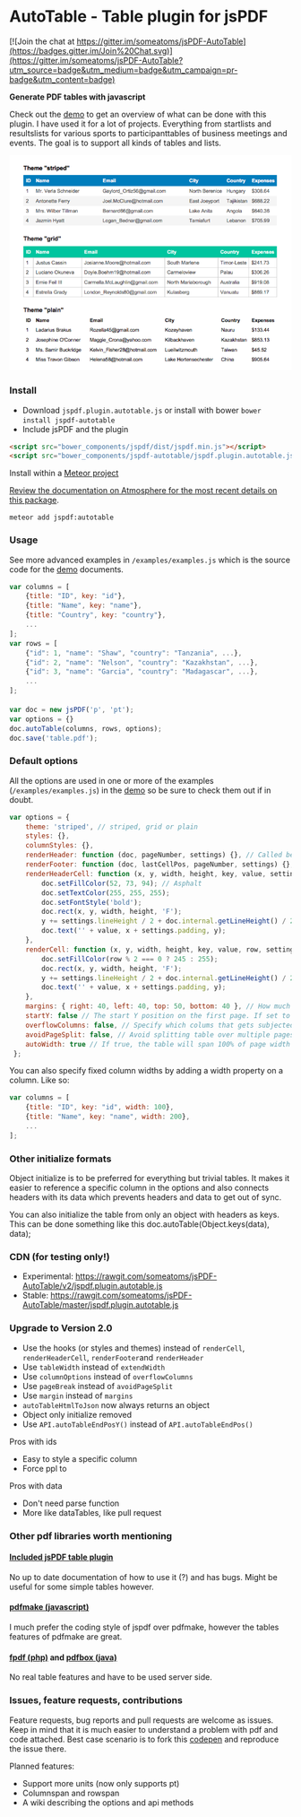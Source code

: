 # AutoTable - Table plugin for jsPDF

[![Join the chat at https://gitter.im/someatoms/jsPDF-AutoTable](https://badges.gitter.im/Join%20Chat.svg)](https://gitter.im/someatoms/jsPDF-AutoTable?utm_source=badge&utm_medium=badge&utm_campaign=pr-badge&utm_content=badge)

**Generate PDF tables with javascript**

Check out the [demo](https://someatoms.github.io/jsPDF-AutoTable/) to get an overview of what can be done with this plugin. I have used it for a lot of projects. Everything from startlists and resultslists for various sports to participanttables of business meetings and events. The goal is to support all kinds of tables and lists.

![sample javascript table pdf](samples.png)

### Install
- Download `jspdf.plugin.autotable.js` or install with bower  `bower install jspdf-autotable`
- Include jsPDF and the plugin

```html
<script src="bower_components/jspdf/dist/jspdf.min.js"></script>
<script src="bower_components/jspdf-autotable/jspdf.plugin.autotable.js"></script>
```

Install within a [Meteor project](http://meteor.com)

[Review the documentation on Atmosphere for the most recent details on this
package](https://atmospherejs.com/jspdf/autotable).

    meteor add jspdf:autotable

### Usage
See more advanced examples in `/examples/examples.js` which is the source code for the [demo](https://someatoms.github.io/jsPDF-AutoTable/) documents.

```javascript
var columns = [
    {title: "ID", key: "id"},
    {title: "Name", key: "name"}, 
    {title: "Country", key: "country"}, 
    ...
];
var rows = [
    {"id": 1, "name": "Shaw", "country": "Tanzania", ...},
    {"id": 2, "name": "Nelson", "country": "Kazakhstan", ...},
    {"id": 3, "name": "Garcia", "country": "Madagascar", ...},
    ...
];

var doc = new jsPDF('p', 'pt');
var options = {}
doc.autoTable(columns, rows, options);
doc.save('table.pdf');
```

### Default options
All the options are used in one or more of the examples (`/examples/examples.js`) in the [demo](https://someatoms.github.io/jsPDF-AutoTable/) so be sure to check them out if in doubt.

```javascript
var options = {
    theme: 'striped', // striped, grid or plain
    styles: {},
    columnStyles: {},
    renderHeader: function (doc, pageNumber, settings) {}, // Called before every page
    renderFooter: function (doc, lastCellPos, pageNumber, settings) {}, // Called at the end of every page
    renderHeaderCell: function (x, y, width, height, key, value, settings) {
        doc.setFillColor(52, 73, 94); // Asphalt
        doc.setTextColor(255, 255, 255);
        doc.setFontStyle('bold');
        doc.rect(x, y, width, height, 'F');
        y += settings.lineHeight / 2 + doc.internal.getLineHeight() / 2 - 2.5;
        doc.text('' + value, x + settings.padding, y);
    },
    renderCell: function (x, y, width, height, key, value, row, settings) {
        doc.setFillColor(row % 2 === 0 ? 245 : 255);
        doc.rect(x, y, width, height, 'F');
        y += settings.lineHeight / 2 + doc.internal.getLineHeight() / 2 - 2.5;
        doc.text('' + value, x + settings.padding, y);
    },
    margins: { right: 40, left: 40, top: 50, bottom: 40 }, // How much space around the table
    startY: false // The start Y position on the first page. If set to false, top margin is used
    overflowColumns: false, // Specify which colums that gets subjected to the overflow method chosen. false indicates all
    avoidPageSplit: false, // Avoid splitting table over multiple pages (starts drawing table on fresh page instead). Only relevant if startY option is set.
    autoWidth: true // If true, the table will span 100% of page width minus horizontal margins.
 };
```

You can also specify fixed column widths by adding a width property on a column. Like so:

```javascript
var columns = [
    {title: "ID", key: "id", width: 100},
    {title: "Name", key: "name", width: 200},
    ...
];
```

### Other initialize formats

Object initialize is to be preferred for everything but trivial tables. 
It makes it easier to reference a specific column in the options and
also connects headers with its data which prevents headers and data to
get out of sync.

You can also initialize the table from only an object with headers as 
keys. This can be done something like this doc.autoTable(Object.keys(data), data);

### CDN (for testing only!)
- Experimental: https://rawgit.com/someatoms/jsPDF-AutoTable/v2/jspdf.plugin.autotable.js
- Stable: https://rawgit.com/someatoms/jsPDF-AutoTable/master/jspdf.plugin.autotable.js

### Upgrade to Version 2.0
- Use the hooks (or  styles and themes) instead of `renderCell`, `renderHeaderCell`, `renderFooter`and `renderHeader`
- Use `tableWidth` instead of `extendWidth`
- Use `columnOptions` instead of `overflowColumns` 
- Use `pageBreak` instead of `avoidPageSplit`
- Use `margin` instead of `margins`
- `autoTableHtmlToJson` now always returns an object
- Object only initialize removed
- Use `API.autoTableEndPosY()` instead of `API.autoTableEndPos()`

Pros with ids
- Easy to style a specific column
- Force ppl to 

Pros with data
- Don't need parse function
- More like dataTables, like pull request

### Other pdf libraries worth mentioning

#### [Included jsPDF table plugin](https://github.com/MrRio/jsPDF/blob/master/jspdf.plugin.cell.js)
No up to date documentation of how to use it (?) and has bugs. Might be useful for some simple tables however.

#### [pdfmake (javascript)](https://github.com/bpampuch/pdfmake)
I much prefer the coding style of jspdf over pdfmake, however the tables features of pdfmake are great.
 
#### [fpdf (php)](http://www.fpdf.org/) and [pdfbox (java)](https://pdfbox.apache.org/) 
No real table features and have to be used server side.


### Issues, feature requests, contributions
Feature requests, bug reports and pull requests are welcome as issues. Keep in mind that it is much easier to understand a problem with pdf and code attached. Best case scenario is to fork this [codepen](http://codepen.io/someatoms/pen/EjwPEb) and reproduce the issue there.

Planned features:
- Support more units (now only supports pt)
- Columnspan and rowspan
- A wiki describing the options and api methods
